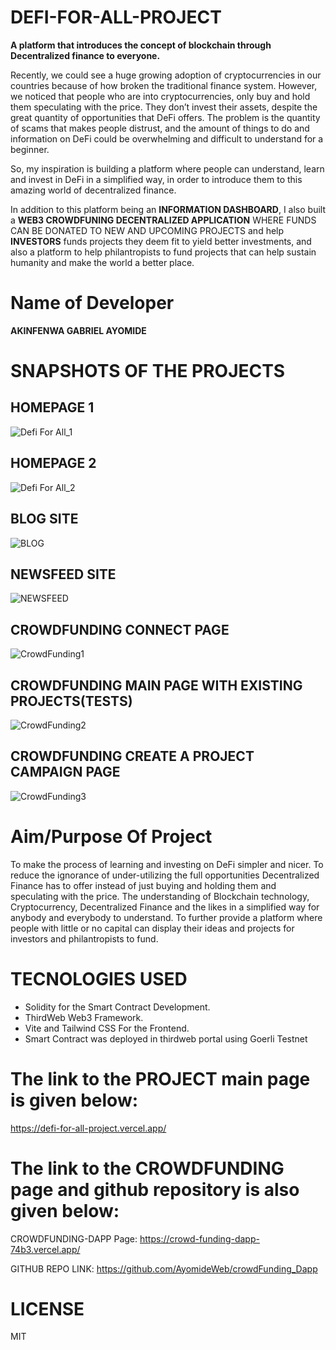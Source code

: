 # DEFI-FOR-ALL-PROJECT
**A platform that introduces the concept of blockchain through Decentralized finance to everyone.**

Recently, we could see a huge growing adoption of cryptocurrencies in our countries because of how broken the traditional finance system. 
However, we noticed that people who are into cryptocurrencies, only buy and hold them speculating with the price. They don’t invest their assets,
despite the great quantity of opportunities that DeFi offers. 
The problem is the quantity of scams that makes people distrust, and the amount of things to do and information on DeFi could be overwhelming and difficult to understand for a beginner. 

So, my inspiration is building a platform where people can understand, learn and invest in DeFi in a simplified way, 
in order to introduce them to this amazing world of decentralized finance.

In addition to this platform being an **INFORMATION DASHBOARD**, I also built a **WEB3 CROWDFUNING DECENTRALIZED APPLICATION** WHERE FUNDS CAN BE DONATED TO NEW AND UPCOMING PROJECTS and help **INVESTORS** funds projects they deem fit to yield better investments, and also a platform to help philantropists to fund projects that can help sustain
humanity and make the world a better place.
# Name of Developer
**AKINFENWA GABRIEL AYOMIDE**

# SNAPSHOTS OF THE PROJECTS
## HOMEPAGE 1
![Defi For All_1](https://user-images.githubusercontent.com/100292401/226241173-92c6635d-192a-4b66-9c06-9bdefd9ade0f.jpg)

## HOMEPAGE 2
![Defi For All_2](https://user-images.githubusercontent.com/100292401/226241172-c6a14a6b-0538-4cce-bca1-3cabf7ce0370.jpg)

## BLOG SITE
![BLOG](https://user-images.githubusercontent.com/100292401/226243268-e84dc9c1-fefa-4d1c-a05f-c375641f3453.jpg)

## NEWSFEED SITE
![NEWSFEED](https://user-images.githubusercontent.com/100292401/226243275-64886772-3ef1-4ed7-98bd-bf37040b19cd.jpg)

## CROWDFUNDING CONNECT PAGE
![CrowdFunding1](https://user-images.githubusercontent.com/100292401/226241167-01b5d7b3-15a0-4732-8609-3983309f2af4.jpg)

## CROWDFUNDING MAIN PAGE WITH EXISTING PROJECTS(TESTS)
![CrowdFunding2](https://user-images.githubusercontent.com/100292401/226242148-86aab15d-7186-4817-91a3-0b4759f571ce.jpg)

## CROWDFUNDING CREATE A PROJECT CAMPAIGN PAGE
![CrowdFunding3](https://user-images.githubusercontent.com/100292401/226242145-bd203d6e-05b6-44cf-9ddc-d7c7cddff78b.jpg)


# Aim/Purpose Of Project

 To make the process of learning and investing on DeFi simpler and nicer.
 To reduce the ignorance of under-utilizing the full opportunities Decentralized Finance has to offer instead of just buying and holding them and speculating with the    price.
 The understanding of Blockchain technology, Cryptocurrency, Decentralized Finance and the likes in a simplified way for anybody and everybody to understand.
 To further provide a platform where people with little or no capital can display their ideas and projects for investors and philantropists to fund.
 
 # TECNOLOGIES USED
 * Solidity for the Smart Contract Development.
 * ThirdWeb Web3 Framework.
 * Vite and Tailwind CSS For the Frontend. 
 * Smart Contract was deployed in thirdweb portal using Goerli Testnet
 
 
 # The link to the PROJECT main page is given below:
 
 https://defi-for-all-project.vercel.app/

# The link to the CROWDFUNDING page and github repository is also given below:

CROWDFUNDING-DAPP Page: https://crowd-funding-dapp-74b3.vercel.app/

GITHUB REPO LINK: https://github.com/AyomideWeb/crowdFunding_Dapp

# LICENSE
MIT
